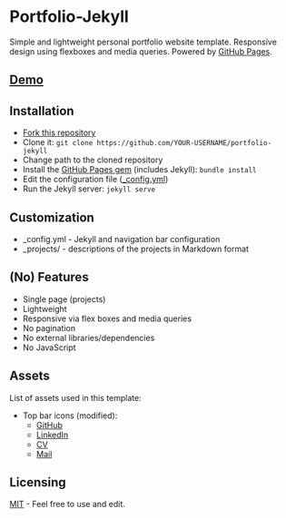 # Portfolio-Jekyll

Simple and lightweight personal portfolio website template.
Responsive design using flexboxes and media queries.
Powered by [GitHub Pages](https://pages.github.com/).

## [Demo](http://jsidrach.github.io/portfolio-jekyll/)

## Installation

- [Fork this repository](https://github.com/jsidrach/portfolio-jekyll/fork)
- Clone it: `git clone https://github.com/YOUR-USERNAME/portfolio-jekyll`
- Change path to the cloned repository
- Install the [GitHub Pages gem](https://pages.github.com/) (includes Jekyll): `bundle install`
- Edit the configuration file ([_config.yml](_config.yml))
- Run the Jekyll server: `jekyll serve`

## Customization

* _config.yml - Jekyll and navigation bar configuration
* _projects/ - descriptions of the projects in Markdown format

## (No) Features

- Single page (projects)
- Lightweight
- Responsive via flex boxes and media queries
- No pagination
- No external libraries/dependencies
- No JavaScript

## Assets

List of assets used in this template:

* Top bar icons (modified):
    * [GitHub](https://www.iconfinder.com/icons/107105/github_square_icon)
    * [LinkedIn](https://www.iconfinder.com/icons/294706/circle_linkedin_icon)
    * [CV](https://www.iconfinder.com/icons/299090/file_word_icon)
    * [Mail](https://www.iconfinder.com/icons/287559/mail_icon)

## Licensing

[MIT](LICENSE) - Feel free to use and edit.
